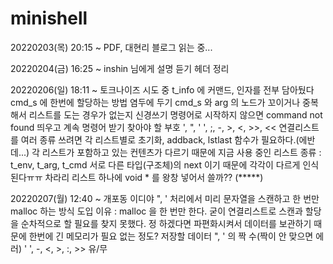 # minishell

20220203(목) 20:15 ~
	PDF, 대현리 블로그 읽는 중...

20220204(금) 16:25 ~
	inshin 님에게 설명 듣기
	헤더 정리

20220206(일) 18:11 ~
	토크나이즈 시도 중
		t_info 에 커맨드, 인자를 전부 담아뒀다 cmd_s 에 한번에 할당하는 방법 염두에 두기
			cmd_s 와 arg 의 노드가 꼬이거나 중복해서 리스트를 도는 경우가 없는지 신경쓰기
		명령어로 시작하지 않으면 command not found 띄우고 계속 명령어 받기
		찾아야 할 부호
			', ", ' ', ;, -, >, <, >>, <<
	연결리스트를 여러 종류 쓰려면 각 리스트별로 초기화, addback, lstlast 함수가 필요하다.(에반데...)
		각 리스트가 포함하고 있는 컨텐츠가 다르기 때문에
		지금 사용 중인 리스트 종류 : t_env, t_arg, t_cmd
		서로 다른 타입(구조체)의 next 이기 때문에 각각이 다르게 인식된다ㅠㅠ
		차라리 리스트 하나에 void * 를 왕창 넣어서 쓸까?? (*****)

20220207(월) 12:40 ~ 개포동 이디야
	", ' 처리에서 미리 문자열을 스캔하고 한 번만 malloc 하는 방식 도입
		이유 : malloc 을 한 번만 한다.
		굳이 연결리스트로 스캔과 할당을 순차적으로 할 필요를 찾지 못했다.
			정 하겠다면 파편화시켜서 데이터를 보관하기 때문에 한번에 긴 메모리가 필요 없는 정도?
		저장할 데이터
			", ' 의 짝 수(짝이 안 맞으면 에러)
			' ', -, <, >, :, >> 유/무
